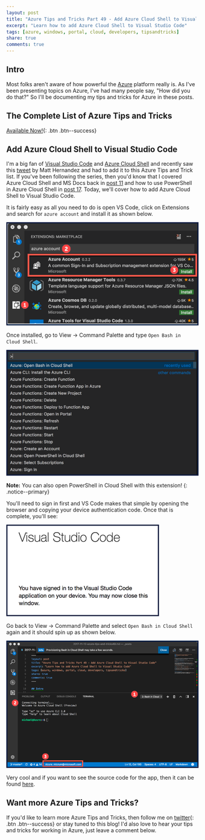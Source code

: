 ```yaml
---
layout: post
title: "Azure Tips and Tricks Part 49 - Add Azure Cloud Shell to Visual Studio Code"
excerpt: "Learn how to add Azure Cloud Shell to Visual Studio Code"
tags: [azure, windows, portal, cloud, developers, tipsandtricks]
share: true
comments: true
---
```


## Intro

Most folks aren't aware of how powerful the [Azure](http://www.azure.com) platform really is. As I've been presenting topics on Azure, I've had many people say, "How did you do that?" So I'll be documenting my tips and tricks for Azure in these posts.

## The Complete List of Azure Tips and Tricks

[Available Now!](https://michaelcrump.net/azure-tips-and-tricks-complete-list/){: .btn .btn--success} 

## Add Azure Cloud Shell to Visual Studio Code

I'm a big fan of [Visual Studio Code](http://twitter.com/code) and [Azure Cloud Shell](https://azure.microsoft.com/en-us/features/cloud-shell/) and recently saw this [tweet](https://twitter.com/fiveisprime/status/928774771763900416) by Matt Hernandez and had to add it to this Azure Tips and Trick list. If you've been following the series, then you'd know that I covered Azure Cloud Shell and MS Docs back in [post 11](https://www.michaelcrump.net/azure-tips-and-tricks11/) and how to use PowerShell in Azure Cloud Shell in [post 17](https://www.michaelcrump.net/azure-tips-and-tricks17/). Today, we'll cover how to add Azure Cloud Shell to Visual Studio Code. 

It is fairly easy as all you need to do is open VS Code, click on Extensions and search for `azure account` and install it as shown below. 

<img style="border:3px solid #021a40" src="/files/azurevscode1.png">

Once installed, go to View -> Command Palette and type `Open Bash in Cloud Shell`. 

<img style="border:3px solid #021a40" src="/files/azurevscode2.png">

**Note:** You can also open PowerShell in Cloud Shell with this extension!
{: .notice--primary}

You'll need to sign in first and VS Code makes that simple by opening the browser and copying your device authentication code. Once that is complete, you'll see: 

<img style="border:3px solid #021a40" src="/files/azurevscode3.png">

Go back to View -> Command Palette and select `Open Bash in Cloud Shell` again and it should spin up as shown below.

 <img style="border:3px solid #021a40" src="/files/azurevscode4.png">

 Very cool and if you want to see the source code for the app, then it can be found [here](https://github.com/Microsoft/vscode-azure-account).

## Want more Azure Tips and Tricks?

If you'd like to learn more Azure Tips and Tricks, then follow me on [twitter](http://twitter.com/mbcrump){: .btn .btn--success} or stay tuned to this blog! I'd also love to hear your tips and tricks for working in Azure, just leave a comment below. 